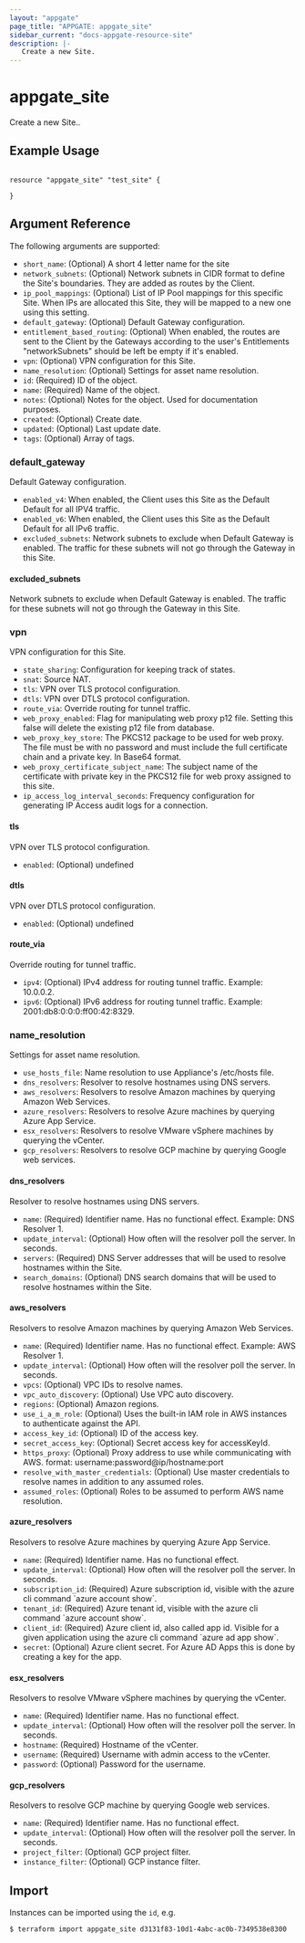 ```yaml
---
layout: "appgate"
page_title: "APPGATE: appgate_site"
sidebar_current: "docs-appgate-resource-site"
description: |-
   Create a new Site.
---
```


# appgate_site

Create a new Site..

## Example Usage

```hcl

resource "appgate_site" "test_site" {

}

```

## Argument Reference

The following arguments are supported:


* `short_name`: (Optional) A short 4 letter name for the site
* `network_subnets`: (Optional) Network subnets in CIDR format to define the Site&#39;s boundaries. They are added as routes by the Client.
* `ip_pool_mappings`: (Optional) List of IP Pool mappings for this specific Site. When IPs are allocated this Site, they will be mapped to a new one using this setting.
* `default_gateway`: (Optional) Default Gateway configuration.
* `entitlement_based_routing`: (Optional) When enabled, the routes are sent to the Client by the Gateways according to the user&#39;s Entitlements &quot;networkSubnets&quot; should be left be empty if it&#39;s enabled.
* `vpn`: (Optional) VPN configuration for this Site.
* `name_resolution`: (Optional) Settings for asset name resolution.
* `id`: (Required) ID of the object.
* `name`: (Required) Name of the object.
* `notes`: (Optional) Notes for the object. Used for documentation purposes.
* `created`: (Optional) Create date.
* `updated`: (Optional) Last update date.
* `tags`: (Optional) Array of tags.


### default_gateway
Default Gateway configuration.

* `enabled_v4`: When enabled, the Client uses this Site as the Default Default for all IPV4 traffic.
* `enabled_v6`: When enabled, the Client uses this Site as the Default Default for all IPv6 traffic.
* `excluded_subnets`: Network subnets to exclude when Default Gateway is enabled. The traffic for these subnets will not go through the Gateway in this Site.
#### excluded_subnets
Network subnets to exclude when Default Gateway is enabled. The traffic for these subnets will not go through the Gateway in this Site.
### vpn
VPN configuration for this Site.

* `state_sharing`: Configuration for keeping track of states.
* `snat`: Source NAT.
* `tls`: VPN over TLS protocol configuration.
* `dtls`: VPN over DTLS protocol configuration.
* `route_via`: Override routing for tunnel traffic.
* `web_proxy_enabled`: Flag for manipulating web proxy p12 file. Setting this false will delete the existing p12 file from database.
* `web_proxy_key_store`: The PKCS12 package to be used for web proxy. The file must be with no password and must include the full certificate chain and a private key. In Base64 format.
* `web_proxy_certificate_subject_name`: The subject name of the certificate with private key in the PKCS12 file for web proxy assigned to this site.
* `ip_access_log_interval_seconds`: Frequency configuration for generating IP Access audit logs for a connection.
#### tls
VPN over TLS protocol configuration.
* `enabled`: (Optional) undefined
#### dtls
VPN over DTLS protocol configuration.
* `enabled`: (Optional) undefined
#### route_via
Override routing for tunnel traffic.
* `ipv4`: (Optional) IPv4 address for routing tunnel traffic. Example: 10.0.0.2.
* `ipv6`: (Optional) IPv6 address for routing tunnel traffic. Example: 2001:db8:0:0:0:ff00:42:8329.
### name_resolution
Settings for asset name resolution.

* `use_hosts_file`: Name resolution to use Appliance&#39;s &#x2F;etc&#x2F;hosts file.
* `dns_resolvers`: Resolver to resolve hostnames using DNS servers.
* `aws_resolvers`: Resolvers to resolve Amazon machines by querying Amazon Web Services.
* `azure_resolvers`: Resolvers to resolve Azure machines by querying Azure App Service.
* `esx_resolvers`: Resolvers to resolve VMware vSphere machines by querying the vCenter.
* `gcp_resolvers`: Resolvers to resolve GCP machine by querying Google web services.
#### dns_resolvers
Resolver to resolve hostnames using DNS servers.
* `name`: (Required) Identifier name. Has no functional effect. Example: DNS Resolver 1.
* `update_interval`: (Optional) How often will the resolver poll the server. In seconds.
* `servers`: (Required) DNS Server addresses that will be used to resolve hostnames within the Site.
* `search_domains`: (Optional) DNS search domains that will be used to resolve hostnames within the Site.
#### aws_resolvers
Resolvers to resolve Amazon machines by querying Amazon Web Services.
* `name`: (Required) Identifier name. Has no functional effect. Example: AWS Resolver 1.
* `update_interval`: (Optional) How often will the resolver poll the server. In seconds.
* `vpcs`: (Optional) VPC IDs to resolve names.
* `vpc_auto_discovery`: (Optional) Use VPC auto discovery.
* `regions`: (Optional) Amazon regions.
* `use_i_a_m_role`: (Optional) Uses the built-in IAM role in AWS instances to authenticate against the API.
* `access_key_id`: (Optional) ID of the access key.
* `secret_access_key`: (Optional) Secret access key for accessKeyId.
* `https_proxy`: (Optional) Proxy address to use while communicating with AWS. format: username:password@ip&#x2F;hostname:port
* `resolve_with_master_credentials`: (Optional) Use master credentials to resolve names in addition to any assumed roles.
* `assumed_roles`: (Optional) Roles to be assumed to perform AWS name resolution.
#### azure_resolvers
Resolvers to resolve Azure machines by querying Azure App Service.
* `name`: (Required) Identifier name. Has no functional effect.
* `update_interval`: (Optional) How often will the resolver poll the server. In seconds.
* `subscription_id`: (Required) Azure subscription id, visible with the azure cli command &#x60;azure account show&#x60;.
* `tenant_id`: (Required) Azure tenant id, visible with the azure cli command &#x60;azure account show&#x60;.
* `client_id`: (Required) Azure client id, also called app id. Visible for a given application using the azure cli command &#x60;azure ad app show&#x60;.
* `secret`: (Optional) Azure client secret. For Azure AD Apps this is done by creating a key for the app.
#### esx_resolvers
Resolvers to resolve VMware vSphere machines by querying the vCenter.
* `name`: (Required) Identifier name. Has no functional effect.
* `update_interval`: (Optional) How often will the resolver poll the server. In seconds.
* `hostname`: (Required) Hostname of the vCenter.
* `username`: (Required) Username with admin access to the vCenter.
* `password`: (Optional) Password for the username.
#### gcp_resolvers
Resolvers to resolve GCP machine by querying Google web services.
* `name`: (Required) Identifier name. Has no functional effect.
* `update_interval`: (Optional) How often will the resolver poll the server. In seconds.
* `project_filter`: (Optional) GCP project filter.
* `instance_filter`: (Optional) GCP instance filter.



## Import

Instances can be imported using the `id`, e.g.

```
$ terraform import appgate_site d3131f83-10d1-4abc-ac0b-7349538e8300
```
